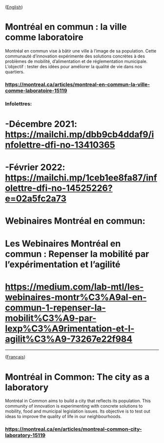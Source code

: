 
([English](#english-version))

<a id='french-version' class='anchor' aria-hidden='true'/>

# Montréal en commun : la ville comme laboratoire

Montréal en commun vise à bâtir une ville à l’image de sa population. Cette communauté d’innovation expérimente des solutions concrètes à des problèmes de mobilité, d’alimentation et de réglementation municipale. L’objectif : tester des idées pour améliorer la qualité de vie dans nos quartiers.<br />




### https://montreal.ca/articles/montreal-en-commun-la-ville-comme-laboratoire-15119

### Infolettres:
# -Décembre 2021: https://mailchi.mp/dbb9cb4ddaf9/infolettre-dfi-no-13410365
# -Février 2022: https://mailchi.mp/1ceb1ee8fa87/infolettre-dfi-no-14525226?e=02a5fc2a73

# Webinaires Montréal en commun:
# Les Webinaires Montréal en commun : Repenser la mobilité par l’expérimentation et l’agilité
# https://medium.com/lab-mtl/les-webinaires-montr%C3%A9al-en-commun-1-repenser-la-mobilit%C3%A9-par-lexp%C3%A9rimentation-et-l-agilit%C3%A9-73267e22f984

______________________

([Français](#french-version))

<a id='english-version' class='anchor' aria-hidden='true'/>

# Montréal in Common: The city as a laboratory

Montréal in Common aims to build a city that reflects its population. This community of innovation is experimenting with concrete solutions to mobility, food and municipal legislation issues. Its objective is to test out ideas to improve the quality of life in our neighbourhoods.<br />



### https://montreal.ca/en/articles/montreal-common-city-laboratory-15119


